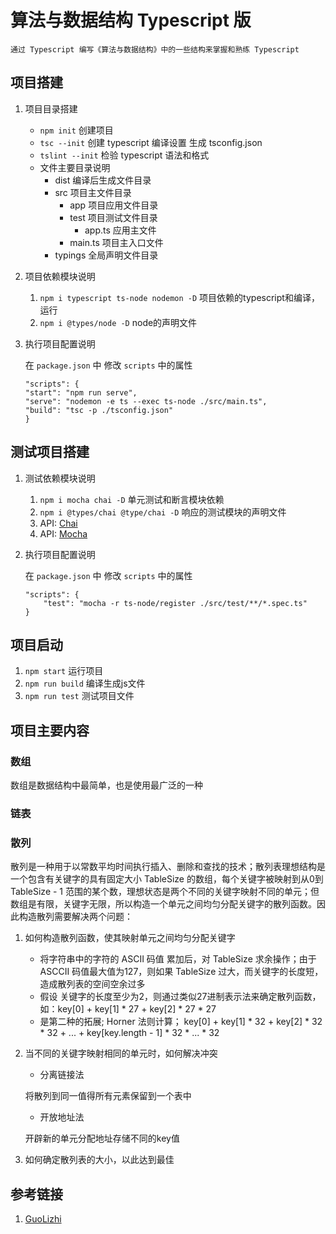 # 算法与数据结构 Typescript 版
    通过 Typescript 编写《算法与数据结构》中的一些结构来掌握和熟练 Typescript
## 项目搭建
1. 项目目录搭建
   + `npm init` 创建项目
   + `tsc --init` 创建 typescript 编译设置 生成  tsconfig.json
   + `tslint --init` 检验 typescript 语法和格式
   + 文件主要目录说明
        + dist 编译后生成文件目录
        + src   项目主文件目录
          + app 项目应用文件目录
          + test 项目测试文件目录
            - app.ts 应用主文件
          - main.ts 项目主入口文件
        + typings 全局声明文件目录
2. 项目依赖模块说明
   1. `npm i typescript ts-node nodemon -D` 项目依赖的typescript和编译，运行
   2. `npm i @types/node -D` node的声明文件
3. 执行项目配置说明

    在 `package.json` 中 修改 `scripts` 中的属性
    ```
    "scripts": {
    "start": "npm run serve",
    "serve": "nodemon -e ts --exec ts-node ./src/main.ts",
    "build": "tsc -p ./tsconfig.json"
    }
    ```
## 测试项目搭建
1. 测试依赖模块说明
   1. `npm i mocha chai -D` 单元测试和断言模块依赖
   2. `npm i @types/chai @type/chai -D` 响应的测试模块的声明文件 
   3. API: [Chai](https://www.chaijs.com/api/)
   4. API: [Mocha](https://mochajs.org/)
2. 执行项目配置说明

    在 `package.json` 中 修改 `scripts` 中的属性
    ```
    "scripts": {
        "test": "mocha -r ts-node/register ./src/test/**/*.spec.ts"
    }
    ```       
## 项目启动
1. `npm start` 运行项目
2. `npm run build` 编译生成js文件
3. `npm run test` 测试项目文件

## 项目主要内容

### 数组
数组是数据结构中最简单，也是使用最广泛的一种

### 链表

### 散列

散列是一种用于以常数平均时间执行插入、删除和查找的技术；散列表理想结构是一个包含有关键字的具有固定大小 TableSize 的数组，每个关键字被映射到从0到 TableSize - 1 范围的某个数，理想状态是两个不同的关键字映射不同的单元；但数组是有限，关键字无限，所以构造一个单元之间均匀分配关键字的散列函数。因此构造散列需要解决两个问题：
1. 如何构造散列函数，使其映射单元之间均匀分配关键字
    * 将字符串中的字符的 ASCII 码值 累加后，对 TableSize 求余操作；由于ASCCII 码值最大值为127，则如果 TableSize 过大，而关键字的长度短，造成散列表的空间空余过多
    * 假设 关键字的长度至少为2，则通过类似27进制表示法来确定散列函数，如：key[0] + key[1] * 27 + key[2] * 27 * 27
    * 是第二种的拓展; Horner 法则计算； key[0] + key[1] * 32 + key[2] * 32 * 32 + ... + key[key.length - 1] * 32 * ... * 32
2. 当不同的关键字映射相同的单元时，如何解决冲突
    * 分离链接法

    将散列到同一值得所有元素保留到一个表中
    * 开放地址法

    开辟新的单元分配地址存储不同的key值
3. 如何确定散列表的大小，以此达到最佳
## 参考链接
1. [GuoLizhi](https://github.com/GuoLizhi/algorithm/tree/master/data-structure)